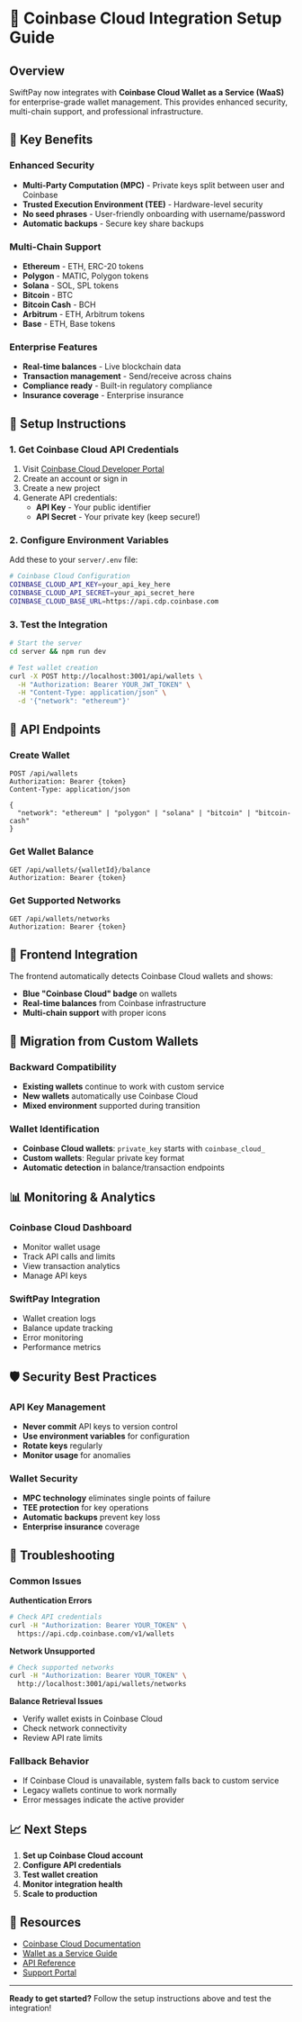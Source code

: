 # 🏦 Coinbase Cloud Integration Setup Guide

## Overview
SwiftPay now integrates with **Coinbase Cloud Wallet as a Service (WaaS)** for enterprise-grade wallet management. This provides enhanced security, multi-chain support, and professional infrastructure.

## 🔑 Key Benefits

### **Enhanced Security**
- **Multi-Party Computation (MPC)** - Private keys split between user and Coinbase
- **Trusted Execution Environment (TEE)** - Hardware-level security
- **No seed phrases** - User-friendly onboarding with username/password
- **Automatic backups** - Secure key share backups

### **Multi-Chain Support**
- **Ethereum** - ETH, ERC-20 tokens
- **Polygon** - MATIC, Polygon tokens
- **Solana** - SOL, SPL tokens
- **Bitcoin** - BTC
- **Bitcoin Cash** - BCH
- **Arbitrum** - ETH, Arbitrum tokens
- **Base** - ETH, Base tokens

### **Enterprise Features**
- **Real-time balances** - Live blockchain data
- **Transaction management** - Send/receive across chains
- **Compliance ready** - Built-in regulatory compliance
- **Insurance coverage** - Enterprise insurance

## 🚀 Setup Instructions

### 1. **Get Coinbase Cloud API Credentials**

1. Visit [Coinbase Cloud Developer Portal](https://portal.cdp.coinbase.com/)
2. Create an account or sign in
3. Create a new project
4. Generate API credentials:
   - **API Key** - Your public identifier
   - **API Secret** - Your private key (keep secure!)

### 2. **Configure Environment Variables**

Add these to your `server/.env` file:

```bash
# Coinbase Cloud Configuration
COINBASE_CLOUD_API_KEY=your_api_key_here
COINBASE_CLOUD_API_SECRET=your_api_secret_here
COINBASE_CLOUD_BASE_URL=https://api.cdp.coinbase.com
```

### 3. **Test the Integration**

```bash
# Start the server
cd server && npm run dev

# Test wallet creation
curl -X POST http://localhost:3001/api/wallets \
  -H "Authorization: Bearer YOUR_JWT_TOKEN" \
  -H "Content-Type: application/json" \
  -d '{"network": "ethereum"}'
```

## 🔧 API Endpoints

### **Create Wallet**
```http
POST /api/wallets
Authorization: Bearer {token}
Content-Type: application/json

{
  "network": "ethereum" | "polygon" | "solana" | "bitcoin" | "bitcoin-cash"
}
```

### **Get Wallet Balance**
```http
GET /api/wallets/{walletId}/balance
Authorization: Bearer {token}
```

### **Get Supported Networks**
```http
GET /api/wallets/networks
Authorization: Bearer {token}
```

## 🎯 Frontend Integration

The frontend automatically detects Coinbase Cloud wallets and shows:
- **Blue "Coinbase Cloud" badge** on wallets
- **Real-time balances** from Coinbase infrastructure
- **Multi-chain support** with proper icons

## 🔄 Migration from Custom Wallets

### **Backward Compatibility**
- **Existing wallets** continue to work with custom service
- **New wallets** automatically use Coinbase Cloud
- **Mixed environment** supported during transition

### **Wallet Identification**
- **Coinbase Cloud wallets**: `private_key` starts with `coinbase_cloud_`
- **Custom wallets**: Regular private key format
- **Automatic detection** in balance/transaction endpoints

## 📊 Monitoring & Analytics

### **Coinbase Cloud Dashboard**
- Monitor wallet usage
- Track API calls and limits
- View transaction analytics
- Manage API keys

### **SwiftPay Integration**
- Wallet creation logs
- Balance update tracking
- Error monitoring
- Performance metrics

## 🛡️ Security Best Practices

### **API Key Management**
- **Never commit** API keys to version control
- **Use environment variables** for configuration
- **Rotate keys** regularly
- **Monitor usage** for anomalies

### **Wallet Security**
- **MPC technology** eliminates single points of failure
- **TEE protection** for key operations
- **Automatic backups** prevent key loss
- **Enterprise insurance** coverage

## 🚨 Troubleshooting

### **Common Issues**

**Authentication Errors**
```bash
# Check API credentials
curl -H "Authorization: Bearer YOUR_TOKEN" \
  https://api.cdp.coinbase.com/v1/wallets
```

**Network Unsupported**
```bash
# Check supported networks
curl -H "Authorization: Bearer YOUR_TOKEN" \
  http://localhost:3001/api/wallets/networks
```

**Balance Retrieval Issues**
- Verify wallet exists in Coinbase Cloud
- Check network connectivity
- Review API rate limits

### **Fallback Behavior**
- If Coinbase Cloud is unavailable, system falls back to custom service
- Legacy wallets continue to work normally
- Error messages indicate the active provider

## 📈 Next Steps

1. **Set up Coinbase Cloud account**
2. **Configure API credentials**
3. **Test wallet creation**
4. **Monitor integration health**
5. **Scale to production**

## 🔗 Resources

- [Coinbase Cloud Documentation](https://docs.cdp.coinbase.com/)
- [Wallet as a Service Guide](https://docs.cdp.coinbase.com/wallet-api/)
- [API Reference](https://docs.cdp.coinbase.com/api/)
- [Support Portal](https://support.cdp.coinbase.com/)

---

**Ready to get started?** Follow the setup instructions above and test the integration!



